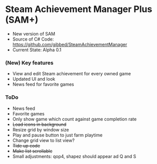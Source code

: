 # Steam Achievement Manager Plus (SAM+)
- New version of SAM
- Source of C# Code: https://github.com/gibbed/SteamAchievementManager
- Current State: Alpha 0.1

### (New) Key features
- View and edit Steam achievement for every owned game
- Updated UI and look
- News feed for favorite games

### ToDo
- News feed
- Favorite games
- Only show game which count against game completion rate
- ~~Load icons in background~~
- Resize grid by window size
- Play and pause button to just farm playtime
- Change grid view to list view?
- ~~Tide up code~~
- ~~Make list scrollable~~
- Small adjustments: qop4, shapez should appear ad Q and S
